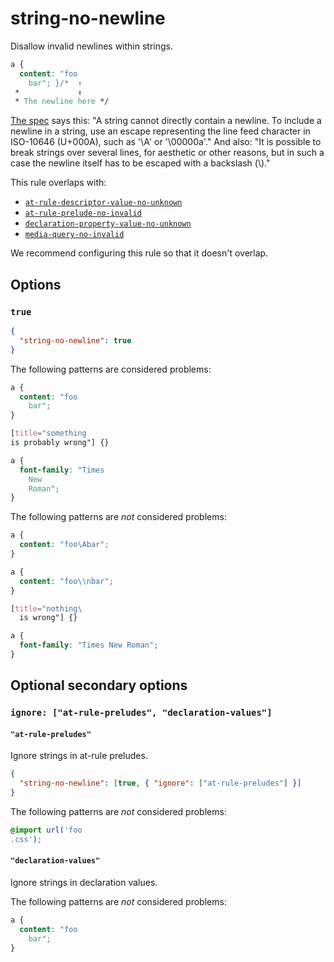 # string-no-newline

Disallow invalid newlines within strings.

<!-- prettier-ignore -->
```css
a {
  content: "foo
    bar"; }/*  ↑
 *             ↑
 * The newline here */
```

[The spec](https://www.w3.org/TR/CSS2/syndata.html#strings) says this: "A string cannot directly contain a newline. To include a newline in a string, use an escape representing the line feed character in ISO-10646 (U+000A), such as '\A' or '\00000a'." And also: "It is possible to break strings over several lines, for aesthetic or other reasons, but in such a case the newline itself has to be escaped with a backslash (\\)."

This rule overlaps with:

- [`at-rule-descriptor-value-no-unknown`](../at-rule-descriptor-value-no-unknown/README.md)
- [`at-rule-prelude-no-invalid`](../at-rule-prelude-no-invalid/README.md)
- [`declaration-property-value-no-unknown`](../declaration-property-value-no-unknown/README.md)
- [`media-query-no-invalid`](../media-query-no-invalid/README.md)

We recommend configuring this rule so that it doesn't overlap.

## Options

### `true`

```json
{
  "string-no-newline": true
}
```

The following patterns are considered problems:

<!-- prettier-ignore -->
```css
a {
  content: "foo
    bar";
}
```

<!-- prettier-ignore -->
```css
[title="something
is probably wrong"] {}
```

<!-- prettier-ignore -->
```css
a {
  font-family: "Times
    New
    Roman";
}
```

The following patterns are _not_ considered problems:

<!-- prettier-ignore -->
```css
a {
  content: "foo\Abar";
}
```

<!-- prettier-ignore -->
```css
a {
  content: "foo\\nbar";
}
```

<!-- prettier-ignore -->
```css
[title="nothing\
  is wrong"] {}
```

<!-- prettier-ignore -->
```css
a {
  font-family: "Times New Roman";
}
```

## Optional secondary options

### `ignore: ["at-rule-preludes", "declaration-values"]`

#### `"at-rule-preludes"`

Ignore strings in at-rule preludes.

```json
{
  "string-no-newline": [true, { "ignore": ["at-rule-preludes"] }]
}
```

The following patterns are _not_ considered problems:

<!-- prettier-ignore -->
```css
@import url('foo
.css');
```

#### `"declaration-values"`

Ignore strings in declaration values.

The following patterns are _not_ considered problems:

<!-- prettier-ignore -->
```css
a {
  content: "foo
    bar";
}
```
